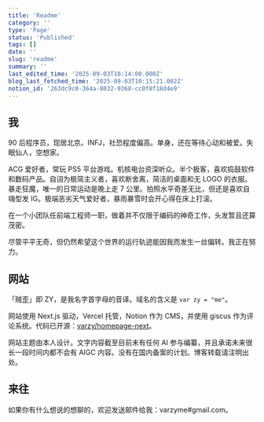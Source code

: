 ```yaml
---
title: 'Readme'
category: ''
type: 'Page'
status: 'Published'
tags: []
date: ''
slug: 'readme'
summary: ''
last_edited_time: '2025-09-03T10:14:00.000Z'
blog_last_fetched_time: '2025-09-03T10:15:21.002Z'
notion_id: '263dc9c0-364a-8032-9368-cc0f8f18d4e9'
---
```


## 我

90 后程序员，现居北京。INFJ，社恐程度偏高。单身，还在等待心动和被爱。失眠仙人，空想家。

ACG 爱好者，常玩 PS5 平台游戏。机核电台资深听众。半个极客，喜欢捣鼓软件和数码产品。自诩为极简主义者，喜欢断舍离，简洁的桌面和无 LOGO 的衣服。暴走狂魔，唯一的日常运动是晚上走 7 公里。拍照水平奇差无比，但还是喜欢自嗨型发 IG。极端恶劣天气爱好者，暴雨暴雪时会开心得在床上打滚。

在一个小团队任前端工程师一职，做着并不仅限于编码的神奇工作，头发暂且还算茂密。

尽管平平无奇，但仍然希望这个世界的运行轨迹能因我而发生一丝偏转。我正在努力。

## 网站

「贼歪」即 ZY，是我名字首字母的音译。域名的含义是 `var zy = "me"`。

网站使用 Next.js 驱动，Vercel 托管，Notion 作为 CMS，并使用 giscus 作为评论系统。代码已开源：[varzy/homepage-next](https://github.com/varzy/homepage-next)。

网站主题由本人设计。文字内容截至目前未有任何 AI 参与编纂，并且承诺未来很长一段时间内都不会有 AIGC 内容。没有在国内备案的计划。博客转载请注明出处。

## 来往

如果你有什么想说的想聊的，欢迎发送邮件给我：varzyme#gmail.com。
